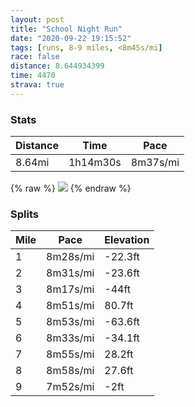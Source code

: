 ```yaml
---
layout: post
title: "School Night Run"
date: "2020-09-22 19:15:52"
tags: [runs, 8-9 miles, <8m45s/mi]
race: false
distance: 8.644934399
time: 4470
strava: true
---
```


### Stats

| Distance | Time | Pace |
|----------|------|------|
|8.64mi|1h14m30s|8m37s/mi|

{% raw %}
<img src='https://maps.googleapis.com/maps/api/staticmap?maptype=roadmap&path=enc:}yfwFldgbMcAWk@CaAPSlDOr@Cp@EpFPl@WxAb@tAI^EnAe@p@FfA]jGAtDObDg@h@uBHQXEvDIl@AvEW`AR~A@n@IjBGZD|BCXUdA?rFG~BMjA?nBKb@_BXk@Cw@XHjAKrA?pAMjAHbA?hDcBe@uADcA]_@Fq@`@yAIa@LQVQhA_AnACEVwBYKiAXqCT[^qDAeCVcAZ}BZqBHo@RyADo@\WImA?wCj@cBFkAb@_BHsA^uCDwATW[oBt@YZwAAm@O}@b@}@D[V{DN}F`Ai@Um@RwBFuAb@[G_@Lc@AeAf@{@NwDVi@VwBV}@h@e@C_AYoB`@m@ZuBXULIROWoAJgBj@[@w@f@gAbB{BxB[r@[NiArAq@dAsA|Ao@b@a@p@mAlAqB~BQ`@gBpBu@hAqA|@g@|@aAl@oBhCUN}Co@q@eAcAPgDIcCm@}@AYe@[Di@rAgAbGo@|Cu@tC[j@s@jBg@zBMnAs@~AqC`OyBpJWnBcA~DUbBu@`DaAlH_BbG{AzGmBrJe@zCiApEu@tDM|AW|AEz@y@lEQFQo@{@[yAuAm@?{ApB{Aa@Ue@UOeAEs@W}@_AmDw@qBsAQDYMSY{BsAi@m@Y?{AwAyBwAcAa@e@m@s@WS[iBcA_AgAmAa@Ye@}CeBc@Kq@{@w@Uo@m@aBw@O@_AdCw@pAiAhDG~@Se@s@w@m@YgAkAm@Oo@oAo@GIICWm@o@k@KQ_@eAe@cByAqAMg@q@g@YcCy@]Wy@w@[g@a@Ca@u@Ou@UH?n@e@fAyCnDeBnCQfAIHe@yA[k@QCqAeByCsAW[o@Nc@V_@j@o@h@o@lBa@l@m@hAWvASZCjBY^Ab@a@Vg@rAi@eAUOg@IaAeBm@OyCyBq@_@e@MQJu@dAYfAi@v@m@fC_@RO`@m@n@MzA[`Ae@t@?t@UtCYjA]HiA[IKUk@_@[FSIKi@?]_@{@g@_BCAr@w@tAUt@SnA[v@m@dAy@LGLMbA@pAIj@IJ@JLBi@]KYcBUo@j@i@CeAm@[EeAFs@Uo@Xe@b@QhA]t@?dBKl@}@\O|@x@jDgApCO~@_A~@}@RGl@Dh@QdAq@rAy@j@wBrE]^q@VIRDPQL[EGM&key=AIzaSyC1MId7bFpkLXNAaYhBSTb8jLyiSqzbDtM&size=800x800&markers=color:yellow|label:S|40.67247,-73.93367&markers=color:green|label:F|40.755710000000036,-73.9950499999999'>
{% endraw %}

### Splits

| Mile | Pace | Elevation |
|------|------|-----------|
|1|8m28s/mi|-22.3ft|
|2|8m31s/mi|-23.6ft|
|3|8m17s/mi|-44ft|
|4|8m51s/mi|80.7ft|
|5|8m53s/mi|-63.6ft|
|6|8m33s/mi|-34.1ft|
|7|8m55s/mi|28.2ft|
|8|8m58s/mi|27.6ft|
|9|7m52s/mi|-2ft|
